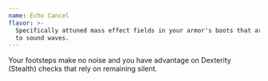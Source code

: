 ```yaml
---
name: Echo Cancel
flavor: >-
  Specifically attuned mass effect fields in your armor's boots that are keyed
  to sound waves.
---
```

Your footsteps make no noise and you have advantage on Dexterity (Stealth) checks that rely on remaining silent.
